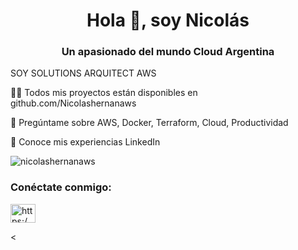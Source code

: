 <h1 align="center">Hola 👋, soy Nicolás</h1>
<h3 align="center">Un apasionado del mundo Cloud Argentina</h3>

SOY SOLUTIONS ARQUITECT AWS 



👨‍💻 Todos mis proyectos están disponibles en github.com/Nicolashernanaws



💬 Pregúntame sobre AWS, Docker, Terraform, Cloud, Productividad

📄 Conoce mis experiencias LinkedIn

<p align="left"> <img src="https: //komarev.com/ghpvc/?username=nicolashernanaws&label=Profile%20views&color=0e75b6&style=flat" alt="nicolashernanaws" /> </p>

<h3 align="left">Conéctate conmigo:</h3>
<p align="left">
<a href="https://linkedin.com/in/https://www.linkedin.com/in/nicolas-cortes-053266214/" target="blank"><img align= "center" src="https://raw.githubusercontent.com/rahuldkjain/github-profile-readme-generator/master/src/images/icons/Social/linked-in-alt.svg" alt="https:/ /www.linkedin.com/in/nicolas-cortes-053266214/" height="30" width="40" /></a>
</p>

<

